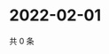 # 2022-02-01

共 0 条

<!-- BEGIN WEIBO -->
<!-- 最后更新时间 Tue Feb 01 2022 22:00:53 GMT+0800 (China Standard Time) -->

<!-- END WEIBO -->
